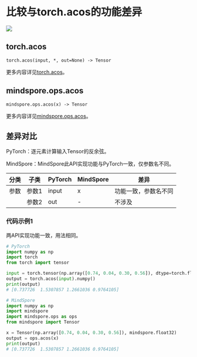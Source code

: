 # 比较与torch.acos的功能差异

<a href="https://gitee.com/mindspore/docs/blob/r2.0.0-alpha/docs/mindspore/source_zh_cn/note/api_mapping/pytorch_diff/acos.md" target="_blank"><img src="https://mindspore-website.obs.cn-north-4.myhuaweicloud.com/website-images/master/resource/_static/logo_source.png"></a>

## torch.acos

```text
torch.acos(input, *, out=None) -> Tensor
```

更多内容详见[torch.acos](https://pytorch.org/docs/1.8.1/generated/torch.acos.html)。

## mindspore.ops.acos

```text
mindspore.ops.acos(x) -> Tensor
```

更多内容详见[mindspore.ops.acos](https://mindspore.cn/docs/zh-CN/r2.0.0-alpha/api_python/ops/mindspore.ops.acos.html)。

## 差异对比

PyTorch：逐元素计算输入Tensor的反余弦。

MindSpore：MindSpore此API实现功能与PyTorch一致，仅参数名不同。

| 分类 | 子类  | PyTorch | MindSpore | 差异                 |
| ---- | ----- | ------- | --------- | -------------------- |
| 参数 | 参数1 | input   | x         | 功能一致，参数名不同 |
|      | 参数2 | out     | -         | 不涉及               |

### 代码示例1

两API实现功能一致，用法相同。

```python
# PyTorch
import numpy as np
import torch
from torch import tensor

input = torch.tensor(np.array([0.74, 0.04, 0.30, 0.56]), dtype=torch.float32)
output = torch.acos(input).numpy()
print(output)
# [0.737726  1.5307857 1.2661036 0.9764105]

# MindSpore
import numpy as np
import mindspore
import mindspore.ops as ops
from mindspore import Tensor

x = Tensor(np.array([0.74, 0.04, 0.30, 0.56]), mindspore.float32)
output = ops.acos(x)
print(output)
# [0.737726  1.5307857 1.2661036 0.9764105]
```
